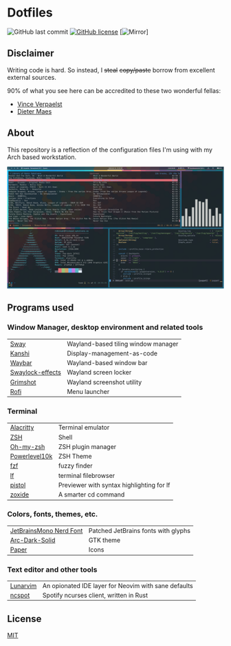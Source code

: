 # Dotfiles

![GitHub last commit](https://img.shields.io/github/last-commit/RobinOphalvens/dotfiles.svg?style=flat-square)
[![GitHub license](https://img.shields.io/github/license/RobinOphalvens/dotfiles.svg?style=flat-square)](https://github.com/RobinOphalvens/dotfiles/blob/master/LICENSE)
[![Mirror](https://img.shields.io/badge/mirror-https%3A%2F%2Fgit.ophalvens.eu%2Frobinoph%2Fdotfiles-blue)]

## Disclaimer

Writing code is hard. So instead, I ~~steal~~ ~~copy/paste~~ borrow from excellent external sources.

90% of what you see here can be accredited to these two wonderful fellas:
  
  * [Vince Verpaelst](https://github.com/VinceVrp/)
  * [Dieter Maes](https://github.com/dmaes/)


## About

This repository is a reflection of the configuration files I'm using with my Arch based workstation. 

![Screenshot](screenshot.png)


## Programs used

### Window Manager, desktop environment and related tools

|     |     |
| --- | --- |
| [Sway](https://github.com/swaywm/sway) | Wayland-based tiling window manager |
| [Kanshi](https://github.com/emersion/kanshi) | Display-management-as-code |
| [Waybar](https://github.com/Alexays/Waybar)| Wayland-based window bar |
| [Swaylock-effects](https://github.com/mortie/swaylock-effects) | Wayland screen locker |
| [Grimshot](https://github.com/swaywm/sway/blob/master/contrib/grimshot) | Wayland screenshot utility |
| [Rofi](https://github.com/davatorium/rofi) | Menu launcher |

### Terminal

|     |     |
| --- | --- |
| [Alacritty](https://github.com/alacritty/alacritty) | Terminal emulator |
| [ZSH](https://github.com/zsh-users/zsh) | Shell |
| [Oh-my-zsh](https://github.com/ohmyzsh/ohmyzsh) | ZSH plugin manager |
| [Powerlevel10k](https://github.com/romkatv/powerlevel10k) | ZSH Theme |
| [fzf](https://github.com/junegunn/fzf) | fuzzy finder |
| [lf](https://github.com/gokcehan/lf) | terminal filebrowser |
| [pistol](https://github.com/doronbehar/pistol) | Previewer with syntax highlighting for lf |
| [zoxide](https://github.com/ajeetdsouza/zoxide) | A smarter cd command |


### Colors, fonts, themes, etc.

|     |     |
| --- | --- |
| [JetBrainsMono Nerd Font](https://github.com/ryanoasis/nerd-fonts) | Patched JetBrains fonts with glyphs |
| [Arc-Dark-Solid](https://github.com/jnsh/arc-theme) | GTK theme |
| [Paper](https://github.com/snwh/paper-icon-theme) | Icons |

### Text editor and other tools

|     |     |
| --- | --- |
| [Lunarvim](https://github.com/LunarVim/LunarVim) | An opionated IDE layer for Neovim with sane defaults |
| [ncspot](https://github.com/hrkfdn/ncspot) | Spotify ncurses client, written in Rust |


## License

[MIT](LICENSE)
